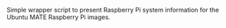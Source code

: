 Simple wrapper script to present Raspberry Pi system information for the Ubuntu MATE Raspberry Pi images.
